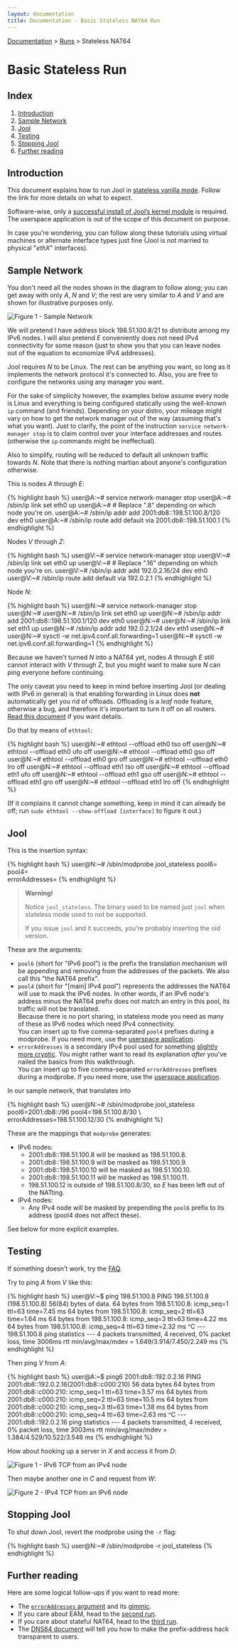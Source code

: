 ```yaml
---
layout: documentation
title: Documentation - Basic Stateless NAT64 Run
---
```


[Documentation](doc-index.html) > [Runs](doc-index.html#runs) > Stateless NAT64

# Basic Stateless Run

## Index

1. [Introduction](#introduction)
2. [Sample Network](#sample-network)
3. [Jool](#jool)
4. [Testing](#testing)
5. [Stopping Jool](#stopping-jool)
6. [Further reading](#further-reading)

## Introduction

This document explains how to run Jool in [stateless vanilla mode](intro-nat64.html#stateless-nat64-vanilla). Follow the link for more details on what to expect.

Software-wise, only a [successful install of Jool’s kernel module](mod-install.html) is required. The userspace application is out of the scope of this document on purpose.

In case you're wondering, you can follow along these tutorials using virtual machines or alternate interface types just fine (Jool is not married to physical "_ethX_" interfaces).

## Sample Network

You don't need all the nodes shown in the diagram to follow along; you can get away with only _A_, _N_ and _V_; the rest are very similar to _A_ and _V_ and are shown for illustrative purposes only.

![Figure 1 - Sample Network](images/intro/network-2vanilla.svg)

We will pretend I have address block 198.51.100.8/21 to distribute among my IPv6 nodes. I will also pretend _E_ conveniently does not need IPv4 connectivity for some reason (just to show you that you can leave nodes out of the equation to economize IPv4 addresses).

Jool requires _N_ to be Linux. The rest can be anything you want, so long as it implements the network protocol it's connected to. Also, you are free to configure the networks using any manager you want.

For the sake of simplicity however, the examples below assume every node is Linux and everything is being configured statically using the well-known `ip` command (and friends). Depending on your distro, your mileage might vary on how to get the network manager out of the way (assuming that's what you want). Just to clarify, the point of the instruction `service network-manager stop` is to claim control over your interface addresses and routes (otherwise the `ip` commands might be ineffectual).

Also to simplify, routing will be reduced to default all unknown traffic towards _N_. Note that there is nothing martian about anyone's configuration otherwise.

This is nodes _A_ through _E_:

{% highlight bash %}
user@A:~# service network-manager stop
user@A:~# /sbin/ip link set eth0 up
user@A:~# # Replace ".8" depending on which node you're on.
user@A:~# /sbin/ip addr add 2001:db8::198.51.100.8/120 dev eth0
user@A:~# /sbin/ip route add default via 2001:db8::198.51.100.1
{% endhighlight %}

Nodes _V_ through _Z_:

{% highlight bash %}
user@V:~# service network-manager stop
user@V:~# /sbin/ip link set eth0 up
user@V:~# # Replace ".16" depending on which node you're on.
user@V:~# /sbin/ip addr add 192.0.2.16/24 dev eth0
user@V:~# /sbin/ip route add default via 192.0.2.1
{% endhighlight %}

Node _N_:

{% highlight bash %}
user@N:~# service network-manager stop
user@N:~# 
user@N:~# /sbin/ip link set eth0 up
user@N:~# /sbin/ip addr add 2001:db8::198.51.100.1/120 dev eth0
user@N:~# 
user@N:~# /sbin/ip link set eth1 up
user@N:~# /sbin/ip addr add 192.0.2.1/24 dev eth1
user@N:~# 
user@N:~# sysctl -w net.ipv4.conf.all.forwarding=1
user@N:~# sysctl -w net.ipv6.conf.all.forwarding=1
{% endhighlight %}

Because we haven't turned _N_ into a NAT64 yet, nodes _A_ through _E_ still cannot interact with _V_ through _Z_, but you might want to make sure _N_ can ping everyone before continuing.

The only caveat you need to keep in mind before inserting Jool (or dealing with IPv6 in general) is that enabling forwarding in Linux does **not** automatically get you rid of offloads. Offloading is a _leaf_ node feature, otherwise a bug, and therefore it's important to turn it off on all routers. [Read this document](misc-offloading.html) if you want details.

Do that by means of `ethtool`:

{% highlight bash %}
user@N:~# ethtool --offload eth0 tso off
user@N:~# ethtool --offload eth0 ufo off
user@N:~# ethtool --offload eth0 gso off
user@N:~# ethtool --offload eth0 gro off
user@N:~# ethtool --offload eth0 lro off
user@N:~# ethtool --offload eth1 tso off
user@N:~# ethtool --offload eth1 ufo off
user@N:~# ethtool --offload eth1 gso off
user@N:~# ethtool --offload eth1 gro off
user@N:~# ethtool --offload eth1 lro off
{% endhighlight %}

(If it complains it cannot change something, keep in mind it can already be off; run `sudo ethtool --show-offload [interface]` to figure it out.)

## Jool

This is the insertion syntax:

{% highlight bash %}
user@N:~# /sbin/modprobe jool_stateless pool6=<IPv6 prefix> pool4=<IPv4 prefixes> \
	errorAddresses=<IPv4 prefixes>
{% endhighlight %}

> **Warning!**
> 
> Notice `jool_stateless`. The binary used to be named just `jool` when stateless mode used to not be supported.
> 
> If you issue `jool` and it succeeds, you're probably inserting the old version.

These are the arguments:

- `pool6` (short for "IPv6 pool") is the prefix the translation mechanism will be appending and removing from the addresses of the packets. We also call this "the NAT64 prefix".
- `pool4` (short for "[main] IPv4 pool") represents the addresses the NAT64 will use to mask the IPv6 nodes. In other words, if an IPv6 node's address minus the NAT64 prefix does not match an entry in this pool, its traffic will not be translated.  
Because there is no port sharing, in stateless mode you need as many of these as IPv6 nodes which need IPv4 connectivity.  
You can insert up to five comma-separated `pool4` prefixes during a modprobe. If you need more, use the [userspace application](usr-flags-pool4.html).  
- `errorAddresses` is a secondary IPv4 pool used for something [slightly more cryptic](misc-rfc6791.html). You might rather want to read its explanation _after_ you've nailed the basics from this walkthrough.  
You can insert up to five comma-separated `errorAddresses` prefixes during a modprobe. If you need more, use the [userspace application](usr-flags-error-addresses.html).

In our sample network, that translates into

{% highlight bash %}
user@N:~# /sbin/modprobe jool_stateless pool6=2001:db8::/96 pool4=198.51.100.8/30 \ 
	errorAddresses=198.51.100.12/30
{% endhighlight %}

These are the mappings that `modprobe` generates:

- IPv6 nodes:
	- 2001:db8::<span class="correlate1">198.51.100.8</span> will be masked as <span class="correlate1">198.51.100.8</span>.
	- 2001:db8::<span class="correlate2">198.51.100.9</span> will be masked as <span class="correlate2">198.51.100.9</span>.
	- 2001:db8::<span class="correlate1">198.51.100.10</span> will be masked as <span class="correlate1">198.51.100.10</span>.
	- 2001:db8::<span class="correlate2">198.51.100.11</span> will be masked as <span class="correlate2">198.51.100.11</span>.
	- 198.51.100.12 is outside of 198.51.100.8/30, so _E_ has been left out of the NATting.
- IPv4 nodes:
	- Any IPv4 node will be masked by prepending the `pool6` prefix to its address (pool4 does not affect these).

See below for more explicit examples.

## Testing

If something doesn't work, try the [FAQ](misc-faq.html).

Try to ping _A_ from _V_ like this:

{% highlight bash %}
user@V:~$ ping 198.51.100.8
PING 198.51.100.8 (198.51.100.8) 56(84) bytes of data.
64 bytes from 198.51.100.8: icmp_seq=1 ttl=63 time=7.45 ms
64 bytes from 198.51.100.8: icmp_seq=2 ttl=63 time=1.64 ms
64 bytes from 198.51.100.8: icmp_seq=3 ttl=63 time=4.22 ms
64 bytes from 198.51.100.8: icmp_seq=4 ttl=63 time=2.32 ms
^C
--- 198.51.100.8 ping statistics ---
4 packets transmitted, 4 received, 0% packet loss, time 3006ms
rtt min/avg/max/mdev = 1.649/3.914/7.450/2.249 ms
{% endhighlight %}

Then ping _V_ from _A_:

{% highlight bash %}
user@A:~$ ping6 2001:db8::192.0.2.16
PING 2001:db8::192.0.2.16(2001:db8::c000:210) 56 data bytes
64 bytes from 2001:db8::c000:210: icmp_seq=1 ttl=63 time=3.57 ms
64 bytes from 2001:db8::c000:210: icmp_seq=2 ttl=63 time=10.5 ms
64 bytes from 2001:db8::c000:210: icmp_seq=3 ttl=63 time=1.38 ms
64 bytes from 2001:db8::c000:210: icmp_seq=4 ttl=63 time=2.63 ms
^C
--- 2001:db8::192.0.2.16 ping statistics ---
4 packets transmitted, 4 received, 0% packet loss, time 3003ms
rtt min/avg/max/mdev = 1.384/4.529/10.522/3.546 ms
{% endhighlight %}

How about hooking up a server in _X_ and access it from _D_:

![Figure 1 - IPv6 TCP from an IPv4 node](images/run-vanilla-firefox-4to6.png)

Then maybe another one in _C_ and request from _W_:

![Figure 2 - IPv4 TCP from an IPv6 node](images/run-vanilla-firefox-6to4.png)

## Stopping Jool

To shut down Jool, revert the modprobe using the `-r` flag:

{% highlight bash %}
user@N:~# /sbin/modprobe -r jool_stateless
{% endhighlight %}

## Further reading

Here are some logical follow-ups if you want to read more:

- The [`errorAddresses` argument](usr-flags-error-addresses.html) and its [gimmic](misc-rfc6791.html).
- If you care about EAM, head to the [second run](mod-run-eam.html).
- If you care about stateful NAT64, head to the [third run](mod-run-stateful.html).
- The [DNS64 document](op-dns64.html) will tell you how to make the prefix-address hack transparent to users.


